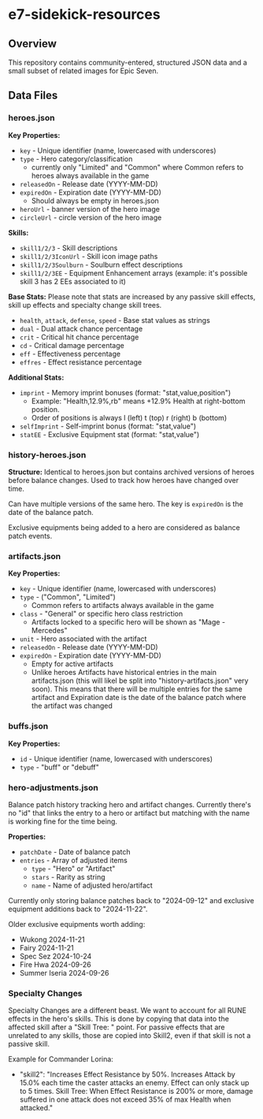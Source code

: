 # e7-sidekick-resources

## Overview

This repository contains community-entered, structured JSON data and a small subset of related images for Epic Seven.

## Data Files

### heroes.json

**Key Properties:**
- `key` - Unique identifier (name, lowercased with underscores)
- `type` - Hero category/classification
  - currently only "Limited" and "Common" where Common refers to heroes always available in the game
- `releasedOn` - Release date (YYYY-MM-DD)
- `expiredOn` - Expiration date (YYYY-MM-DD)
  - Should always be empty in heroes.json
- `heroUrl` - banner version of the hero image
- `circleUrl` - circle version of the hero image

**Skills:**
- `skill1/2/3` - Skill descriptions
- `skill1/2/3IconUrl` - Skill icon image paths
- `skill1/2/3Soulburn` - Soulburn effect descriptions
- `skill1/2/3EE` - Equipment Enhancement arrays (example: it's possible skill 3 has 2 EEs associated to it)

**Base Stats:**
Please note that stats are increased by any passive skill effects, skill up effects and specialty change skill trees.

- `health`, `attack`, `defense`, `speed` - Base stat values as strings
- `dual` - Dual attack chance percentage
- `crit` - Critical hit chance percentage
- `cd` - Critical damage percentage
- `eff` - Effectiveness percentage
- `effres` - Effect resistance percentage

**Additional Stats:**
- `imprint` - Memory imprint bonuses (format: "stat,value,position")
  - Example: "Health,12.9%,rb" means +12.9% Health at right-bottom position. 
  - Order of positions is always l (left) t (top) r (right) b (bottom)
- `selfImprint` - Self-imprint bonus (format: "stat,value")
- `statEE` - Exclusive Equipment stat (format: "stat,value")

### history-heroes.json

**Structure:** Identical to heroes.json but contains archived versions of heroes before balance changes. Used to track how heroes have changed over time.

Can have multiple versions of the same hero. The key is `expiredOn` is the date of the balance patch. 

Exclusive equipments being added to a hero are considered as balance patch events.

### artifacts.json

**Key Properties:**
- `key` - Unique identifier  (name, lowercased with underscores)
- `type` - ("Common", "Limited")
  - Common refers to artifacts always available in the game
- `class` - "General" or specific hero class restriction
  - Artifacts locked to a specific hero will be shown as "Mage - Mercedes"
- `unit` - Hero associated with the artifact
- `releasedOn` - Release date (YYYY-MM-DD)
- `expiredOn` - Expiration date (YYYY-MM-DD)
  - Empty for active artifacts
  - Unlike heroes Artifacts have historical entries in the main artifacts.json (this will likel be split into "history-artifacts.json" very soon). This means that there will be multiple entries for the same artifact and Expiration date is the date of the balance patch where the artifact was changed

### buffs.json

**Key Properties:**
- `id` - Unique identifier (name, lowercased with underscores)
- `type` - "buff" or "debuff"

### hero-adjustments.json

Balance patch history tracking hero and artifact changes. Currently there's no "id" that links the entry to a hero or artifact but matching with the name is working fine for the time being. 

**Properties:**
- `patchDate` - Date of balance patch
- `entries` - Array of adjusted items
  - `type` - "Hero" or "Artifact"
  - `stars` - Rarity as string
  - `name` - Name of adjusted hero/artifact

Currently only storing balance patches back to "2024-09-12" and exclusive equipment additions back to "2024-11-22".

Older exclusive equipments worth adding:
- Wukong 2024-11-21
- Fairy 2024-11-21
- Spec Sez 2024-10-24
- Fire Hwa 2024-09-26
- Summer Iseria 2024-09-26

### Specialty Changes

Specialty Changes are a different beast. We want to account for all RUNE effects in the hero's skills. This is done by copying that data into the affected skill after a "Skill Tree: " point. For passive effects that are unrelated to any skills, those are copied into Skill2, even if that skill is not a passive skill. 

Example for Commander Lorina:
- "skill2": "Increases Effect Resistance by 50%. Increases Attack by 15.0% each time the caster attacks an enemy. Effect can only stack up to 5 times. Skill Tree: When Effect Resistance is 200% or more, damage suffered in one attack does not exceed 35% of max Health when attacked."

